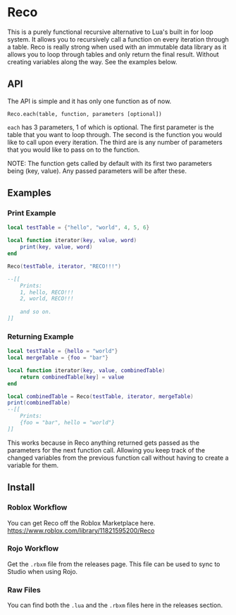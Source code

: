 # Reco
This is a purely functional recursive alternative to Lua's built in for loop system. It allows you to recursively call a function on every iteration through a table.
Reco is really strong when used with an immutable data library as it allows you to loop through tables and only return the final result. Without creating variables along the way. See the examples below.

## API
The API is simple and it has only one function as of now.

`Reco.each(table, function, parameters [optional])`

`each` has 3 parameters, 1 of which is optional. The first parameter is the table that you want to loop through. The second is the function you would like to call upon every iteration. The third are is any number of parameters that you would like to pass on to the function.

NOTE: The function gets called by default with its first two parameters being (key, value). Any passed parameters will be after these.

## Examples
### Print Example
```lua
local testTable = {"hello", "world", 4, 5, 6}

local function iterator(key, value, word)
    print(key, value, word)
end

Reco(testTable, iterator, "RECO!!!")

--[[
    Prints:
    1, hello, RECO!!!
    2, world, RECO!!!
    
    and so on.
]]
```
### Returning Example
```lua
local testTable = {hello = "world"}
local mergeTable = {foo = "bar"}

local function iterator(key, value, combinedTable)
    return combinedTable[key] = value
end

local combinedTable = Reco(testTable, iterator, mergeTable)
print(combinedTable)
--[[
    Prints:
    {foo = "bar", hello = "world"}
]]
```
This works because in Reco anything returned gets passed as the parameters for the next function call. Allowing you keep track of the changed variables from the previous function call without having to create a variable for them.

## Install
### Roblox Workflow
You can get Reco off the Roblox Marketplace here.
https://www.roblox.com/library/11821595200/Reco

### Rojo Workflow
Get the `.rbxm` file from the releases page. This file can be used to sync to Studio when using Rojo.

### Raw Files
You can find both the `.lua` and the `.rbxm` files here in the releases section.
